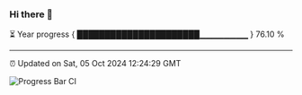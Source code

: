 ### Hi there 👋

⏳ Year progress { ██████████████████████▁▁▁▁▁▁▁▁ } 76.10 %

---

⏰ Updated on Sat, 05 Oct 2024 12:24:29 GMT

![Progress Bar CI](https://github.com/liununu/liununu/workflows/Progress%20Bar%20CI/badge.svg)
